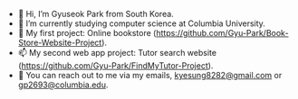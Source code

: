 - 👋 Hi, I’m Gyuseok Park from South Korea.
- 🌱 I’m currently studying computer science at Columbia University.
- 👀 My first project: Online bookstore (https://github.com/Gyu-Park/Book-Store-Website-Project).
- 📫 My second web app project: Tutor search website (https://github.com/Gyu-Park/FindMyTutor-Project).
- 🌱 You can reach out to me via my emails, kyesung8282@gmail.com or gp2693@columbia.edu.

<!---
Gyu-Park/Gyu-Park is a ✨ special ✨ repository because its `README.md` (this file) appears on your GitHub profile.
You can click the Preview link to take a look at your changes.
--->

